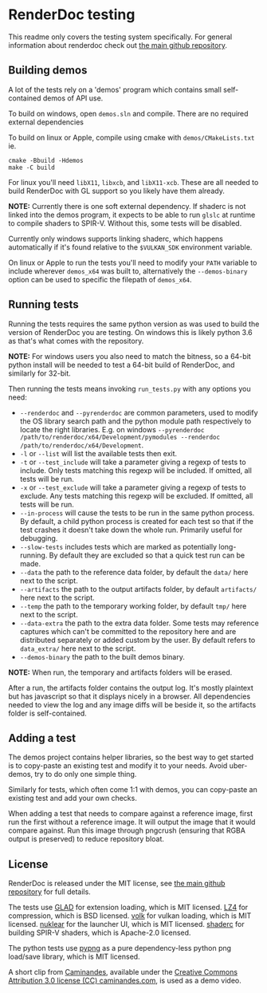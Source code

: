 # RenderDoc testing

This readme only covers the testing system specifically. For general information about renderdoc check out [the main github repository](https://github.com/baldurk/renderdoc).

## Building demos

A lot of the tests rely on a 'demos' program which contains small self-contained demos of API use.

To build on windows, open `demos.sln` and compile. There are no required external dependencies

To build on linux or Apple, compile using cmake with `demos/CMakeLists.txt` ie.

```
cmake -Bbuild -Hdemos
make -C build
```

For linux you'll need `libX11`, `libxcb`, and `libX11-xcb`. These are all needed to build RenderDoc with GL support so you likely have them already.

**NOTE:** Currently there is one soft external dependency. If shaderc is not linked into the demos program, it expects to be able to run `glslc` at runtime to compile shaders to SPIR-V. Without this, some tests will be disabled.

Currently only windows supports linking shaderc, which happens automatically if it's found relative to the `$VULKAN_SDK` environment variable.

On linux or Apple to run the tests you'll need to modify your `PATH` variable to include wherever `demos_x64` was built to, alternatively the `--demos-binary` option can be used to specific the filepath of `demos_x64`.

## Running tests

Running the tests requires the same python version as was used to build the version of RenderDoc you are testing. On windows this is likely python 3.6 as that's what comes with the repository.

**NOTE:** For windows users you also need to match the bitness, so a 64-bit python install will be needed to test a 64-bit build of RenderDoc, and similarly for 32-bit.

Then running the tests means invoking `run_tests.py` with any options you need:

* `--renderdoc` and `--pyrenderdoc` are common parameters, used to modify the OS library search path and the python module path respectively to locate the right libraries. E.g. on windows `--pyrenderdoc /path/to/renderdoc/x64/Development/pymodules --renderdoc /path/to/renderdoc/x64/Development`.
* `-l` or `--list` will list the available tests then exit.
* `-t` or `--test_include` will take a parameter giving a regexp of tests to include. Only tests matching this regexp will be included. If omitted, all tests will be run.
* `-x` or `--test_exclude` will take a parameter giving a regexp of tests to exclude. Any tests matching this regexp will be excluded. If omitted, all tests will be run.
* `--in-process` will cause the tests to be run in the same python process. By default, a child python process is created for each test so that if the test crashes it doesn't take down the whole run. Primarily useful for debugging.
* `--slow-tests` includes tests which are marked as potentially long-running. By default they are excluded so that a quick test run can be made.
* `--data` the path to the reference data folder, by default the `data/` here next to the script.
* `--artifacts` the path to the output artifacts folder, by default `artifacts/` here next to the script.
* `--temp` the path to the temporary working folder, by default `tmp/` here next to the script.
* `--data-extra` the path to the extra data folder. Some tests may reference captures which can't be committed to the repository here and are distributed separately or added custom by the user. By default refers to `data_extra/` here next to the script.
* `--demos-binary` the path to the built demos binary.

**NOTE:** When run, the temporary and artifacts folders will be erased.

After a run, the artifacts folder contains the output log. It's mostly plaintext but has javascript so that it displays nicely in a browser. All dependencies needed to view the log and any image diffs will be beside it, so the artifacts folder is self-contained.

## Adding a test

The demos project contains helper libraries, so the best way to get started is to copy-paste an existing test and modify it to your needs. Avoid uber-demos, try to do only one simple thing.

Similarly for tests, which often come 1:1 with demos, you can copy-paste an existing test and add your own checks.

When adding a test that needs to compare against a reference image, first run the first without a reference image. It will output the image that it would compare against. Run this image through pngcrush (ensuring that RGBA output is preserved) to reduce repository bloat.

License
--------------

RenderDoc is released under the MIT license, see [the main github repository](https://github.com/baldurk/renderdoc) for full details.

The tests use [GLAD](https://github.com/Dav1dde/glad) for extension loading, which is MIT licensed. [LZ4](https://github.com/lz4/lz4) for compression, which is BSD licensed. [volk](https://github.com/zeux/volk) for vulkan loading, which is MIT licensed. [nuklear](https://github.com/vurtun/nuklear) for the launcher UI, which is MIT licensed. [shaderc](https://github.com/google/shaderc) for building SPIR-V shaders, which is Apache-2.0 licensed.

The python tests use [pypng](https://github.com/drj11/pypng) as a pure dependency-less python png load/save library, which is MIT licensed.

A short clip from [Caminandes](http://www.caminandes.com/), available under the [Creative Commons Attribution 3.0 license (CC) caminandes.com](http://www.caminandes.com/sharing/), is used as a demo video.
